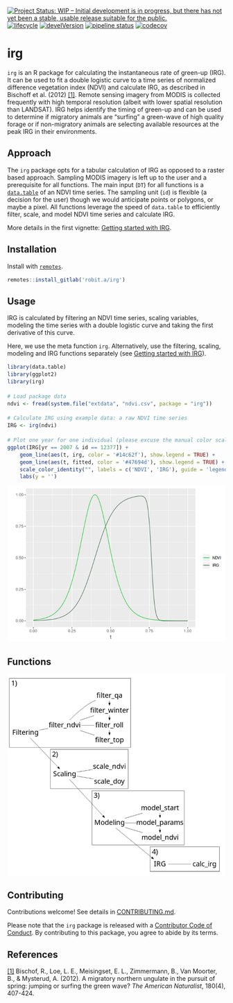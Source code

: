 
[![Project Status: WIP – Initial development is in progress, but there
has not yet been a stable, usable release suitable for the
public.](https://www.repostatus.org/badges/latest/wip.svg)](https://www.repostatus.org/#wip)
[![lifecycle](https://img.shields.io/badge/lifecycle-experimental-orange.svg)](https://www.tidyverse.org/lifecycle/#experimental)
[![develVersion](https://img.shields.io/badge/devel%20version-0.1.0-blue.svg?style=flat)](https://github.com/robitalec/irg)
[![pipeline
status](https://gitlab.com/robit.a/irg/badges/master/pipeline.svg)](https://gitlab.com/robit.a/irg/commits/master)
[![codecov](https://codecov.io/gl/robit.a/irg/branch/master/graph/badge.svg)](https://codecov.io/gl/robit.a/irg)

# irg

`irg` is an R package for calculating the instantaneous rate of green-up
(IRG). It can be used to fit a double logistic curve to a time series of
normalized difference vegetation index (NDVI) and calculate IRG, as
described in Bischoff et al. (2012) [\[1\]](#references). Remote sensing
imagery from MODIS is collected frequently with high temporal resolution
(albeit with lower spatial resolution than LANDSAT). IRG helps identify
the timing of green-up and can be used to determine if migratory animals
are “surfing” a green-wave of high quality forage or if non-migratory
animals are selecting available resources at the peak IRG in their
environments.

## Approach

The `irg` package opts for a tabular calculation of IRG as opposed to a
raster based approach. Sampling MODIS imagery is left up to the user and
a prerequisite for all functions. The main input (`DT`) for all
functions is a [`data.table`](https://github.com/Rdatatable/data.table)
of an NDVI time series. The sampling unit (`id`) is flexible (a decision
for the user) though we would anticipate points or polygons, or maybe a
pixel. All functions leverage the speed of `data.table` to efficiently
filter, scale, and model NDVI time series and calculate IRG.

More details in the first vignette: [Getting started with IRG]().

## Installation

Install with [`remotes`](https://github.com/r-lib/remotes).

``` r
remotes::install_gitlab('robit.a/irg')
```

## Usage

IRG is calculated by filtering an NDVI time series, scaling variables,
modeling the time series with a double logistic curve and taking the
first derivative of this curve.

Here, we use the meta function `irg`. Alternatively, use the filtering,
scaling, modeling and IRG functions separately (see [Getting started
with IRG]()).

``` r
library(data.table)
library(ggplot2)
library(irg)

# Load package data
ndvi <- fread(system.file("extdata", "ndvi.csv", package = "irg"))

# Calculate IRG using example data: a raw NDVI time series
IRG <- irg(ndvi)

# Plot one year for one individual (please excuse the manual color scale)
ggplot(IRG[yr == 2007 & id == 12377]) +
    geom_line(aes(t, irg, color = '#14c62f'), show.legend = TRUE) +
    geom_line(aes(t, fitted, color = '#47694d'), show.legend = TRUE) +
    scale_color_identity("", labels = c('NDVI', 'IRG'), guide = 'legend') + 
    labs(y = '')
```

<img src="man/figures/README-ggIRG-1.png" style="max-width:100%;min-width:40px;margin:0px auto;"/>

## Functions

<img src="man/figures/functions-grphviz.png" style="max-width:100%;min-width:40px;float:center;"/>

## Contributing

Contributions welcome\! See details in
[CONTRIBUTING.md](CONTRIBUTING.md).

Please note that the `irg` package is released with a [Contributor Code
of Conduct](CODE_OF_CONDUCT.md). By contributing to this package, you
agree to abide by its terms.

## References

[\[1\]](https://www.journals.uchicago.edu/doi/abs/10.1086/667590)
Bischof, R., Loe, L. E., Meisingset, E. L., Zimmermann, B., Van Moorter,
B., & Mysterud, A. (2012). A migratory northern ungulate in the pursuit
of spring: jumping or surfing the green wave? *The American Naturalist*,
180(4), 407-424.
